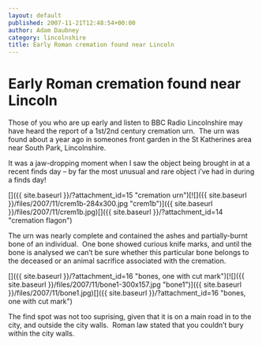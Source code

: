 ```yaml
---
layout: default
published: 2007-11-21T12:48:54+00:00
author: Adam Daubney
category: lincolnshire
title: Early Roman cremation found near Lincoln
---
```


Early Roman cremation found near Lincoln
========================================

Those of you who are up early and listen to BBC Radio Lincolnshire may have heard the report of a 1st/2nd century cremation urn.  The urn was found about a year ago in someones front garden in the St Katherines area near South Park, Lincolnshire.

It was a jaw-dropping moment when I saw the object being brought in at a recent finds day – by far the most unusual and rare object i’ve had in during a finds day!

[]({{ site.baseurl }}/?attachment_id=15 "cremation urn")[![]({{ site.baseurl }}/files/2007/11/crem1b-284x300.jpg "crem1b")]({{ site.baseurl }}/files/2007/11/crem1b.jpg)[]({{ site.baseurl }}/?attachment_id=14 "cremation flagon")

The urn was nearly complete and contained the ashes and partially-burnt bone of an individual.  One bone showed curious knife marks, and until the bone is analysed we can’t be sure whether this particular bone belongs to the deceased or an animal sacrifice associated with the cremation.

[]({{ site.baseurl }}/?attachment_id=16 "bones, one with cut mark")[![]({{ site.baseurl }}/files/2007/11/bone1-300x157.jpg "bone1")]({{ site.baseurl }}/files/2007/11/bone1.jpg)[]({{ site.baseurl }}/?attachment_id=16 "bones, one with cut mark")

The find spot was not too suprising, given that it is on a main road in to the city, and outside the city walls.  Roman law stated that you couldn’t bury within the city walls.